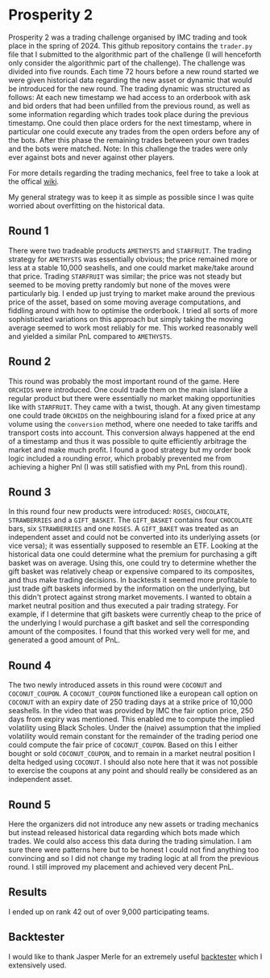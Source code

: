 # Prosperity 2

Prosperity 2 was a trading challenge organised by IMC trading and took place in the spring of 2024.
This github repository contains the `trader.py` file that I submitted to the algorithmic part of the challenge (I will henceforth only consider the algorithmic part of the challenge).
The challenge was divided into five rounds. Each time 72 hours before a new round started we were given historical data regarding the new asset
or dynamic that would be introduced for the new round. The trading dynamic was structured as follows: At each new timestamp we had access to an
orderbook with ask and bid orders that had been unfilled from the previous round, as well as some information regarding which trades took place
during the previous timestamp. One could then place orders for the next timestamp, where in particular one could execute any trades from the open
orders before any of the bots. After this phase the remaining trades between your own trades and the bots were matched. Note: In this challenge
the trades were only ever against bots and never against other players.   

For more details regarding the trading mechanics, feel free to take a look at the offical [wiki](https://imc-prosperity.notion.site/Prosperity-2-Wiki-fe650c0292ae4cdb94714a3f5aa74c85).


My general strategy was to keep it as simple as possible since I was quite worried about overfitting on the historical data.

## Round 1
There were two tradeable products `AMETHYSTS` and `STARFRUIT`. The trading strategy for `AMETHYSTS` was essentially obvious; the price remained
more or less at a stable 10,000 seashells, and one could market make/take around that price. Trading `STARFRUIT` was similar; the price was not steady
but seemed to be moving pretty randomly but none of the moves were particularly big. I ended up just trying to  market make around the previous
price of the asset, based on some moving average computations, and fiddling around with how to optimise the orderbook. I tried all sorts of
more sophisticated variations on this approach but simply taking the moving average seemed to work most reliably for me.  This worked reasonably well
and yielded a similar PnL compared to `AMETHYSTS`.



## Round 2
This round was probably the most important round of the game. Here `ORCHIDS` were introduced. One could trade them on the main island like a regular
product but there were essentially no market making opportunities like with `STARFRUIT`. They came with a twist, though. At any given timestamp
one could trade `ORCHIDS` on the neighbouring island for a fixed price at any volume using the `conversion` method, where one needed to take
tariffs and transport costs into account. This conversion always happened at the end of a timestamp and thus it was possible to quite efficiently
arbitrage the market and make much profit. I found a good strategy but my order book logic included a rounding error, which probably prevented
me from achieving a higher Pnl (I was still satisfied with my PnL from this round).

## Round 3  
In this round four new products were introduced: `ROSES`, `CHOCOLATE`, `STRAWBERRIES` and a `GIFT_BASKET`. The `GIFT_BASKET` contains four `CHOCOLATE` bars, 
six `STRAWBERRIES` and one `ROSES`. A `GIFT_BAKET` was treated as an independent asset and could not be converted into its underlying assets (or vice versa); 
it was essentially supposed to resemble an ETF. Looking at the historical data one could determine what the premium for purchasing a gift basket was on average. 
Using this, one could try to determine whether the gift basket was relatively cheap or expensive compared to its composites, and thus make trading decisions. 
In backtests it seemed more profitable to just trade gift baskets informed by the information on the underlying, but this didn't protect against strong 
market movements. I wanted to obtain a market neutral position and thus executed a pair trading strategy. For example, if I determine that gift baskets were 
currently cheap to the price of the underlying I would purchase a gift basket and sell the corresponding amount of the composites. I found that this worked 
very well for me, and generated a good amount of PnL.  

## Round 4  
The two newly introduced assets in this round were `COCONUT` and `COCONUT_COUPON`. A `COCONUT_COUPON` functioned like a european call option on `COCONUT` with 
an expiry date of 250 trading days at a strike price of 10,000 seashells. In the video that was provided by IMC the fair option price, 250 days from expiry was 
mentioned. This enabled me to compute the implied volatility using Black Scholes. Under the (naive) assumption that the implied volatility would remain constant 
for the remainder of the trading period one could compute the fair price of `COCONUT_COUPON`. Based on this I either bought or sold `COCONUT_COUPON`, and to 
remain in a market neutral position I delta hedged using `COCONUT`. I should also note here that it was not possible to exercise the coupons at any point 
and should really be considered as an independent asset.   

## Round 5  
Here the organizers did not introduce any new assets or trading mechanics but instead released historical data regarding which bots made which trades. We could 
also access this data during the trading simulation. I am sure there were patterns here but to be honest I could not find anything too convincing and so I did 
not change my trading logic at all from the previous round. I still improved my placement and achieved very decent PnL.  

## Results  
I ended up on rank 42 out of over 9,000 participating teams.

## Backtester  
I would like to thank Jasper Merle for an extremely useful [backtester](https://github.com/jmerle/imc-prosperity-2-backtester) which I extensively used.
  


